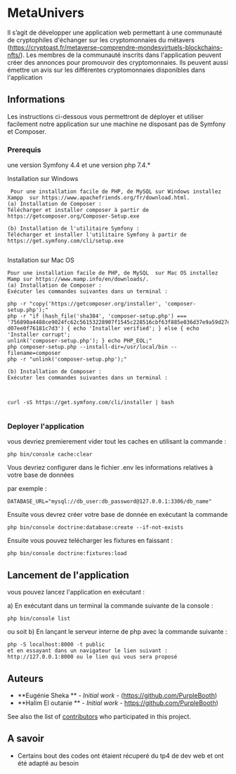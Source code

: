 # MetaUnivers



Il s’agit de développer une application web permettant à une communauté de cryptophiles
d'échanger sur les cryptomonnaies du métavers (https://cryptoast.fr/metaverse-comprendre-mondesvirtuels-blockchains-nfts/). Les membres de la communauté inscrits dans l'application peuvent créer
des annonces pour promouvoir des cryptomonnaies. Ils peuvent aussi émettre un avis sur les
différentes cryptomonnaies disponibles dans l'application

## Informations 

Les instructions ci-dessous vous permettront de déployer et utiliser facilement notre application sur une machine ne disposant pas  de Symfony et 
Composer.

### Prerequis 

une version Symfony 4.4 et  une version php 7.4.*

Installation sur Windows
```
 Pour une installation facile de PHP, de MySQL sur Windows installez Xampp  sur https://www.apachefriends.org/fr/download.html.
(a) Installation de Composer :
Télécharger et installer composer à partir de https://getcomposer.org/Composer-Setup.exe

(b) Installation de l'utilitaire Symfony :
Télécharger et installer l'utilitaire Symfony à partir de https://get.symfony.com/cli/setup.exe


```
Installation sur Mac OS 
```
Pour une installation facile de PHP, de MySQL  sur Mac OS installez Mamp sur https://www.mamp.info/en/downloads/. 
(a) Installation de Composer :
Exécuter les commandes suivantes dans un terminal :

php -r "copy('https://getcomposer.org/installer', 'composer-setup.php');"
php -r "if (hash_file('sha384', 'composer-setup.php') ===
'756890a4488ce9024fc62c56153228907f1545c228516cbf63f885e036d37e9a59d27d63f46af1d4
d07ee0f76181c7d3') { echo 'Installer verified'; } else { echo 'Installer corrupt';
unlink('composer-setup.php'); } echo PHP_EOL;"
php composer-setup.php --install-dir=/usr/local/bin --filename=composer
php -r "unlink('composer-setup.php');"

(b) Installation de Composer :
Exécuter les commandes suivantes dans un terminal :



curl -sS https://get.symfony.com/cli/installer | bash


```
### Deployer l'application 

vous devriez premierement vider tout les caches en utilisant la commande :  
```
php bin/console cache:clear
```
Vous devriez configurer dans le fichier .env les informations relatives à votre base de données

par exemple : 
```
DATABASE_URL="mysql://db_user:db_password@127.0.0.1:3306/db_name"
```
Ensuite vous devrez créer votre base de donnée en exécutant la commande 
```
php bin/console doctrine:database:create --if-not-exists
```

Ensuite vous pouvez telécharger les fixtures en faissant :

```
php bin/console doctrine:fixtures:load
```

## Lancement de l'application 

vous pouvez lancez l'application en exécutant : 

a) En exécutant dans un terminal la commande suivante de la console :
```
php bin/console list
```
ou soit 
b) En lançant le serveur interne de php avec la commande suivante :
```
php -S localhost:8000 -t public
et en essayant dans un navigateur le lien suivant : http://127.0.0.1:8000 ou le lien qui vous sera proposé
```

## Auteurs

* **Eugénie Sheka ** - *Initial work* - (https://github.com/PurpleBooth)
* **Halim El outanie ** - *Initial work* - https://github.com/PurpleBooth)

See also the list of [contributors](https://github.com/your/project/contributors) who participated in this project.



## A savoir 

* Certains bout des codes ont étaient récuperé du tp4 de dev web et ont été adapté au besoin

